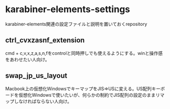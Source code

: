 # karabiner-elements-settings

karabiner-elements関連の設定ファイルと説明を置いておくrepository

## ctrl_cvxzasnf_extension
cmd + c,v,x,z,a,s,n,fをcontrolと同時押しでも使えるようにする。winと操作感をあわせたい人向け。

## swap_jp_us_layout
Macbook上の仮想化WindowsでキーマップをJIS=>USに変える。US配列キーボードを仮想化Windowsで使いたいが、何らかの制約でJIS配列の設定のままリマップしなければならない人向け。